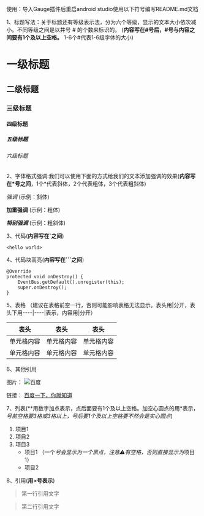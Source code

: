 使用：导入Gauge插件后重启android studio使用以下符号编写README.md文档

1、标题写法：关于标题还有等级表示法，分为六个等级，显示的文本大小依次减小。不同等级之间是以井号  #  的个数来标识的。
(**内容写在#号后，#号与内容之间要有1个及以上空格。** 1-6个#代表1-6级字体的大小)

#  一级标题
##  二级标题
###  三级标题
####  四级标题
#####  五级标题
######  六级标题

2、字体格式强调:我们可以使用下面的方式给我们的文本添加强调的效果(**内容写在*号之间**，1个*代表斜体，2个代表粗体，3个代表粗斜体)

*强调*  (示例：斜体)

**加重强调**  (示例：粗体)

***特别强调*** (示例：粗斜体)

3、代码(**内容写在`之间**)

`<hello world>`

4、代码块高亮(**内容写在```之间**)

```
@Override
protected void onDestroy() {
    EventBus.getDefault().unregister(this);
    super.onDestroy();
}
```

5、表格 （建议在表格前空一行，否则可能影响表格无法显示。表头用|分开，表头下用----|----|表示，内容用|分开）

表头|表头 |表头
----|-----|------
单元格内容|单元格内容|单元格内容
单元格内容|单元格内容|单元格内容

6、其他引用

图片：
![百度](https://www.baidu.com/img/bd_logo1.png)

链接：
[百度一下，你就知道](https://www.baidu.com/)

7、列表(**用数字加点表示，点后面要有1个及以上空格。加空心圆点的用*表示，*号前空格要3格或3格以上，*号后要1个及以上空格要不然会是实心圆点**)

1. 项目1
2. 项目2
3. 项目3
   * 项目1 （一个*号会显示为一个黑点，注意⚠️有空格，否则直接显示为*项目1）
   * 项目2

8、引用(**用>号表示**)

> 第一行引用文字

> 第二行引用文字